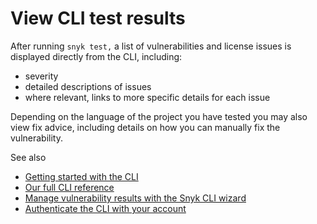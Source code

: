 # View CLI test results

After running `snyk test,` a list of vulnerabilities and license issues is displayed directly from the CLI, including:

* severity
* detailed descriptions of issues
* where relevant, links to more specific details for each issue

Depending on the language of the project you have tested you may also view fix advice, including details on how you can manually fix the vulnerability.

See also

* [Getting started with the CLI](../guides-for-our-cli/getting-started-with-the-cli.md)
* [Our full CLI reference](../guides-for-our-cli/cli-reference.md)
* [Manage vulnerability results with the Snyk CLI wizard](manage-vulnerability-results-with-the-snyk-cli-wizard.md)
* [Authenticate the CLI with your account](../install-the-snyk-cli/authenticate-the-cli-with-your-account.md)
